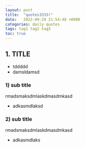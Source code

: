 ```yaml
---
layout: post
title:  "quotes3333!"
date:   2022-09-29 21:54:48 +0900
categories: daily quotes
tags: tag1 tag2 tag3
toc: true
---
```


## 1. TITLE

- tddddd
- damsldamsd

### 1) sub title

rmadsmaksdmlaskdmasdmkasd

- adkasmdlaksd

### 2) sub title

rmadsmaksdmlaskdmasdmkasd

- adkasmdlaks
